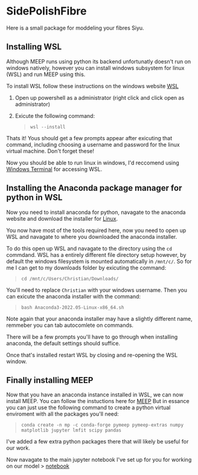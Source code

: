 # SidePolishFibre

Here is a small package for moddeling your fibres Siyu. 


## Installing WSL 

Although MEEP runs using python its backend unfortunatly doesn't run on windows natively, however you can install windows subsystem for linux (WSL) and run MEEP using this. 

To install WSL follow these instructions on the windows website [WSL](https://docs.microsoft.com/en-us/windows/wsl/install) 

1) Open up powershell as a administrator (right click and click open as administrator)

2) Exicute the following command: 

    > `wsl --install`

Thats it! Yous should get a few prompts appear after exicuting that command, including choosing a username and password for the linux virtual machine. Don't forget these! 

Now you should be able to run linux in windows, I'd reccomend using [Windows Terminal](https://devblogs.microsoft.com/commandline/introducing-windows-terminal/) for accessing WSL.


## Installing the Anaconda package manager for python in WSL

Now you need to install anaconda for python, navagate to the anaconda website and download the installer for [Linux](https://repo.anaconda.com/archive/Anaconda3-2022.05-Linux-x86_64.sh).

You now have most of the tools required here, now you need to open up WSL and navagate to where you downloaded the anaconda installer. 

To do this open up WSL and navagate to the directory using the `cd` commdand. WSL has a entirely different file directory setup however, by default the windows filesystem is mounted automatically in `/mnt/c/`. So for me I can get to my downloads folder by exicuting the command:

> `cd /mnt/c/Users/Christian/Downloads/` 

You'll need to replace `Christian` with your windows username. Then you can exicute the anaconda installer with the command: 

> `bash Anaconda3-2022.05-Linux-x86_64.sh` 

Note again that your anaconda installer may have a slightly different name, remmeber you can tab autocomlete on commands. 

There will be a few prompts you'll have to go through when installing anaconda, the default settings should suffice. 

Once that's installed restart WSL by closing and re-opening the WSL window. 

## Finally installing MEEP

Now that you have an anaconda instance installed in WSL, we can now install MEEP. You can follow the instuctions here for [MEEP](https://meep.readthedocs.io/en/latest/Installation/) But in essance you can just use the following command to create a python virtual enviroment with all the packages you'll need: 

> `conda create -n mp -c conda-forge pymeep pymeep-extras numpy matplotlib jupyter lmfit scipy pandas`

I've added a few extra python packages there that will likely be useful for our work. 

Now navagate to the main jupyter notebook I've set up for you for working on our model > [notebook](2D_DirectModeExcitement/ModeSolving/PolishedFibreCavity_Tutorial.ipynb)